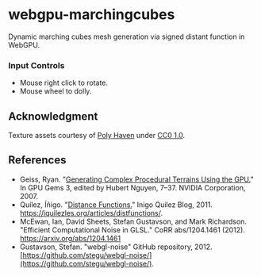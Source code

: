 # webgpu-marchingcubes

Dynamic marching cubes mesh generation via signed distant function in WebGPU. 

### Input Controls

* Mouse right click to rotate.
* Mouse wheel to dolly.

## Acknowledgment

Texture assets courtesy of [Poly Haven](https://polyhaven.com/) under [CC0 1.0](https://creativecommons.org/publicdomain/zero/1.0/).

## References

* Geiss, Ryan. "[Generating Complex Procedural Terrains Using the GPU.](https://developer.nvidia.com/gpugems/gpugems3/part-i-geometry/chapter-1-generating-complex-procedural-terrains-using-gpu)" In GPU Gems 3, edited by Hubert Nguyen, 7–37. NVIDIA Corporation, 2007. 
* Quílez, Íñigo. "[Distance Functions.](https://iquilezles.org/articles/distfunctions/)" Inigo Quilez Blog, 2011. https://iquilezles.org/articles/distfunctions/.
* McEwan, Ian, David Sheets, Stefan Gustavson, and Mark Richardson. "Efficient Computational Noise in GLSL." CoRR abs/1204.1461 (2012). https://arxiv.org/abs/1204.1461
* Gustavson, Stefan. "webgl-noise" GitHub repository, 2012. [https://github.com/stegu/webgl-noise/](https://github.com/stegu/webgl-noise/).
